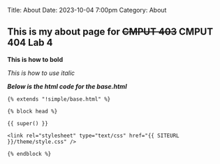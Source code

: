 Title: About
Date: 2023-10-04 7:00pm
Category: About

## This is my about page for <del>CMPUT 403</del> CMPUT 404 Lab 4


 
**This is how to bold**

*This is how to use italic*

***Below is the html code for the base.html***

`{% extends "!simple/base.html" %}`

`{% block head %}`

`{{ super() }}`

  `<link rel="stylesheet" type="text/css" href="{{ SITEURL }}/theme/style.css" />`

`{% endblock %}`